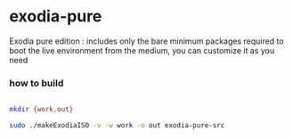 # exodia-pure
Exodia pure edition : includes only the bare minimum packages required to boot the live environment from the medium, you can customize it as you need

### how to build 

~~~bash

mkdir {work,out} 

sudo ./makeExodiaISO -v -w work -o out exodia-pure-src 

~~~
